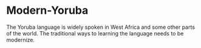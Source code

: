 # Modern-Yoruba
The Yoruba language is widely spoken in West Africa and some other parts of the world. The traditional ways to learning the language needs to be modernize. 
